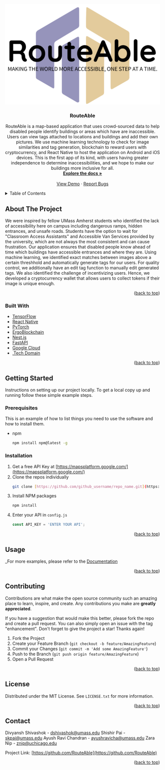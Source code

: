 <!-- PROJECT LOGO -->
<br />
<div align="center">
  <a href="[https://github.com/RouteAble](https://github.com/RouteAble)">
    <img src="/profile/images/logo.png" alt="Logo" width="600">
  </a>

<h3 align="center">RouteAble</h3>

  <p align="center">
    RouteAble is a map-based application that uses crowd-sourced data to help disabled people identify buildings or areas which have are inaccessible. Users can view tags attached to locations and buildings and add their own pictures. We use machine learning technology to check for image similarities and tag generation, blockchain to reward users with cryptocurrency, and React Native to host the application on Android and iOS devices. This is the first app of its kind, with users having greater independence to determine inaccessibilities, and we hope to make our buildings more inclusive for all.
    <br />
    <a href="https://github.com/RouteAble"><strong>Explore the docs »</strong></a>
    <br />
    <br />
    <a href="https://docs.google.com/presentation/d/145E9zU8xtpnWF9hRp2KIpmkV4GY5TStbv_fuzdng2to/edit?usp=sharing">View Demo</a>
    ·
    <a href="https://github.com/orgs/RouteAble/discussions">Report Bugs</a>  
  </p>
</div>



<!-- TABLE OF CONTENTS -->
<details>
  <summary>Table of Contents</summary>
  <ol>
    <li>
      <a href="#about-the-project">About The Project</a>
      <ul>
        <li><a href="#built-with">Built With</a></li>
      </ul>
    </li>
    <li>
      <a href="#getting-started">Getting Started</a>
      <ul>
        <li><a href="#prerequisites">Prerequisites</a></li>
        <li><a href="#installation">Installation</a></li>
      </ul>
    </li>
    <li><a href="#usage">Usage</a></li>
    <li><a href="#contributing">Contributing</a></li>
    <li><a href="#license">License</a></li>
    <li><a href="#contact">Contact</a></li>
  </ol>
</details>



<!-- ABOUT THE PROJECT -->
## About The Project

We were inspired by fellow UMass Amherst students who identified the lack of accessibility here on campus including dangerous ramps, hidden entrances, and unsafe roads. Students have the option to wait for "Classroom Access Assistants" and Accessible Van Services provided by the university, which are not always the most consistent and can cause frustration. Our application ensures that disabled people know ahead of time which buildings have accessible entrances and where they are. Using machine learning, we identified exact matches between images above a certain threshhold and automatically generate tags for our users. For quality control, we additionally have an edit tag function to manually edit generated tags. We also identified the challenge of incentivizing users. Hence, we developed a cryptocurrency wallet that allows users to collect tokens if their image is unique enough. 

<p align="right">(<a href="#readme-top">back to top</a>)</p>



### Built With

* [TensorFlow](https://www.tensorflow.org/)
* [React Native](https://reactnative.dev/)
* [PyTorch](https://pytorch.org/l)
* [ErgoBlockchain](https://ergoplatform.org/en/)
* [Nest.js](https://nestjs.com/)
* [FastAPI](https://fastapi.tiangolo.com/)
* [Google Cloud](https://cloud.google.com/)
* [.Tech Domain](https://get.tech/mlh)

<p align="right">(<a href="#readme-top">back to top</a>)</p>



<!-- GETTING STARTED -->
## Getting Started

Instructions on setting up our project locally.
To get a local copy up and running follow these simple example steps.

### Prerequisites

This is an example of how to list things you need to use the software and how to install them.
* npm
  ```sh
  npm install npm@latest -g
  ```

### Installation

1. Get a free API Key at [https://mapsplatform.google.com/](https://mapsplatform.google.com/)
2. Clone the repos individually
   ```sh
   git clone [https://github.com/github_username/repo_name.git](https://github.com/RouteAble)
   ```
3. Install NPM packages
   ```sh
   npm install
   ```
4. Enter your API in `config.js`
   ```js
   const API_KEY = 'ENTER YOUR API';
   ```

<p align="right">(<a href="#readme-top">back to top</a>)</p>



<!-- USAGE EXAMPLES -->
## Usage

_For more examples, please refer to the [Documentation](https://github.com/RouteAble)

<p align="right">(<a href="#readme-top">back to top</a>)</p>

<!-- CONTRIBUTING -->
## Contributing

Contributions are what make the open source community such an amazing place to learn, inspire, and create. Any contributions you make are **greatly appreciated**.

If you have a suggestion that would make this better, please fork the repo and create a pull request. You can also simply open an issue with the tag "enhancement".
Don't forget to give the project a star! Thanks again!

1. Fork the Project
2. Create your Feature Branch (`git checkout -b feature/AmazingFeature`)
3. Commit your Changes (`git commit -m 'Add some AmazingFeature'`)
4. Push to the Branch (`git push origin feature/AmazingFeature`)
5. Open a Pull Request

<p align="right">(<a href="#readme-top">back to top</a>)</p>

<!-- LICENSE -->
## License

Distributed under the MIT License. See `LICENSE.txt` for more information.

<p align="right">(<a href="#readme-top">back to top</a>)</p>



<!-- CONTACT -->
## Contact

Divyansh Shivashok - dshivashok@umass.edu
Shishir Pai - skpai@umass.edu
Ayush Ravi Chandran - ayushravicha@umass.edu
Zara Nip - znip@uchicago.edu

Project Link: [https://github.com/RouteAble](https://github.com/RouteAble)

<p align="right">(<a href="#readme-top">back to top</a>)</p>
